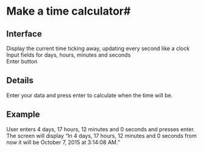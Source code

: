# Make a time calculator#

## Interface ##
Display the current time ticking away, updating every second like a clock<br>
Input fields for days, hours, minutes and seconds<br>
Enter button

## Details ##
Enter your data and press enter to calculate when the time will be.

## Example ##
User enters 4 days, 17 hours, 12 minutes and 0 seconds and presses enter. The screen will display “In 4 days, 17 hours, 12 minutes and 0 seconds from now it will be October 7, 2015 at 3:14:08 AM.”